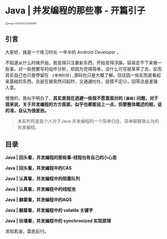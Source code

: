 # Java | 并发编程的那些事 - 开篇引子

<img src="https://tva1.sinaimg.cn/large/008eGmZEly1gpij3li3wtj316l0u0u0x.jpg" alt="image-20210413232156906" style="zoom:50%;" />

## 引言

大家好，我是一个练习时长 一年半的 Android Developer 。

不知道从什么时候开始，我变得只注重新东西，开始变得浮躁，容易定不下来做一些事，对一些想要写的组件分析，却因为觉得简单，没什么可写就草草了去，反而其实自己也只是停留在 ` [使用阶段]`  ,源码也只是大概了解。往往因一些反而是看起来基础的东西，总是在被突然问起时，又通通吐吐，捉摸不定😑，回答总是差强人意。

慢慢的，我似乎明白了，**其实是我在逃避一些我不愿意面对的  `[基础]`  问题，对于我来说，关于并发编程的方方面面，似乎也都能说上一点，但要整体概述的细，说的准，自认为很差劲。**

> 本系列将是我个人对于Java 并发编程的一个简单归总，简单聊聊我认为的并发编程。

## 目录

**Java | 回头看，并发编程的那些事-线程也有自己的小心思**

**Java | 回头看，并发编程中的CAS**

**Java | 认真看，并发编程中的阻塞队列**

**Java | 认真看，并发编程中的线程池**

**Java | 躺着看，并发编程中的AQS**

**Java | 躺着看，并发编程中的 volatile 关键字**

**Java | 扶墙看，并发编程中的 synchronized 实现原理**



求知若渴，霖思前行。